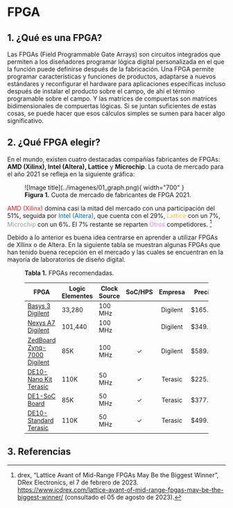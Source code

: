 # FPGA


## 1. ¿Qué es una FPGA?

Las FPGAs (Field Programmable Gate Arrays) son circuitos integrados que permiten a los diseñadores programar lógica digital personalizada en el que la función puede definirse después de la fabricación. Una FPGA permite programar características y funciones de productos, adaptarse a nuevos estándares y reconfigurar el hardware para aplicaciones específicas incluso después de instalar el producto sobre el campo, de ahí el término programable sobre el campo. Y las matrices de compuertas son matrices bidimensionales de compuertas lógicas. Si se juntan suficientes de estas cosas, se puede hacer que esos cálculos simples se sumen para hacer algo significativo.



## 2. ¿Qué FPGA elegir?

En el mundo, existen cuatro destacadas compañías fabricantes de FPGAs: **AMD (Xilinx), Intel (Altera), Lattice** y **Microchip**. La cuota de mercado para el año 2021 se refleja en la siguiente gráfica:

<figure markdown>
  ![Image title](../imagenes/01_graph.png){ width="700" }
  <figcaption><b>Figura 1.</b> Cuota de mercado de fabricantes de FPGA 2021.</figcaption>
</figure>


<span style="color:#df2128">AMD (Xilinx)</span> domina casi la mitad del mercado con una participación del 51%, seguida por <span style="color:#0068b5">Intel (Altera)</span>, que cuenta con el 29%, <span style="color:#ffc221">Lattice</span> con un 7%, <span style="color:#999999">Microchip</span> con un 6%. El 7% restante se reparten <span style="color:#de87cd">Otros</span> competidores. [^1]

Debido a lo anterior es buena idea centrarse en aprender a utilizar FPGAs de XIlinx o de Altera. En la siguiente tabla se muestran algunas FPGAs que han tenido buena recepción en el mercado y las cuales se encuentran en la mayoría de laboratorios de diseño digital.

<figure markdown>
  <figcaption> <b>Tabla 1.</b> FPGAs recomendadas.</figcaption>


| FPGA                                                         | Logic Elementes | Clock Source | SoC/HPS | Empresa  | Precio  |
| ------------------------------------------------------------ | --------------- | ------------ | :-----: | :------: | :-----: |
| [Basys 3 Digilent](https://digilent.com/shop/basys-3-artix-7-fpga-trainer-board-recommended-for-introductory-users/) | 33,280          | 100 MHz      |         | Digilent | $165.00 |
| [Nexys A7 Digilent](https://digilent.com/shop/nexys-a7-fpga-trainer-board-recommended-for-ece-curriculum/) | 101,440         | 100 MHz      |         | Digilent | $349.00 |
| [ZedBoard Zynq-7000 Digilent](https://digilent.com/shop/nexys-a7-fpga-trainer-board-recommended-for-ece-curriculum/) | 85K             | 100 MHz      |    ✓    | Digilent | $589.00 |
| [DE10-Nano Kit Terasic](https://www.terasic.com.tw/cgi-bin/page/archive.pl?Language=English&CategoryNo=167&No=1046) | 110K            | 50 MHz       |    ✓    | Terasic  | $225.00 |
| [DE1-SoC Board](http://www.terasic.com.tw/cgi-bin/page/archive.pl?Language=English&CategoryNo=165&No=836#contents) | 85K             | 50 MHz       |    ✓    | Terasic  | $377.00 |
| [DE10-Standard Terasic](https://www.terasic.com.tw/cgi-bin/page/archive.pl?Language=English&CategoryNo=165&No=1081#contents) | 110K            | 50 MHz       |    ✓    | Terasic  | $499.00 |

</figure>



## 3. Referencias

[^1]: drex, “Lattice Avant of Mid-Range FPGAs May Be the Biggest Winner”, DRex Electronics, el 7 de febrero de 2023. <https://www.icdrex.com/lattice-avant-of-mid-range-fpgas-may-be-the-biggest-winner/> (consultado el 05 de agosto de 2023).
[^2]: “FPGA Insights and Trends 2023: Unleashing the Power of FPGA”, Design And Reuse. <https://www.design-reuse.com/industryexpertblogs/54476/fpga-insights-and-trends-2023-unleashing-the-power-of-fpga.html> (consultado el 06 de agosto de 2023).



